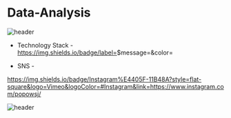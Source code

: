 # Data-Analysis

![header](https://capsule-render.vercel.app/api?type=wave&color=gradient&height=150&section=header&Data-Analysis%20render&fontSize=45&animation=fadeIn)

- Technology Stack -
https://img.shields.io/badge/label=<LABEL>$message=<Java>&color=<orange>


- SNS -

https://img.shields.io/badge/Instagram%E4405F-11B48A?style=flat-square&logo=Vimeo&logoColor=#Instagram&link=https://www.instagram.com/popowsj/


![header](https://capsule-render.vercel.app/api?type=wave&color=gradient&height=150&section=footer&Data-Analysis%20render&fontSize=45&animation=fadeIn)
